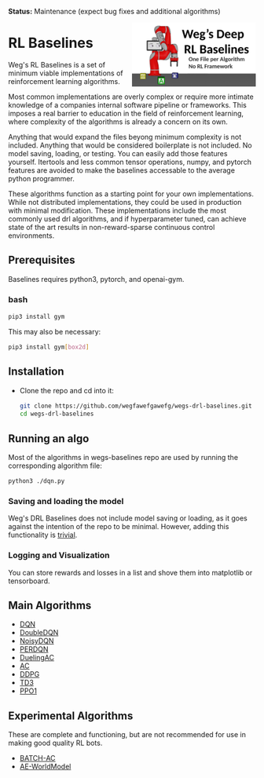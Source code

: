 **Status:** Maintenance (expect bug fixes and additional algorithms)

<img src="logo.png" width=50% align="right" /> 

# RL Baselines

Weg's RL Baselines is a set of minimum viable implementations of reinforcement learning algorithms.

Most common implementations are overly complex or require more intimate knowledge of a companies internal software pipeline or frameworks. This imposes a real barrier to education in the field of reinforcement learning, where complexity of the algorithms is already a concern on its own.

Anything that would expand the files beyong minimum complexity is not included. 
Anything that would be considered boilerplate is not included. No model saving, loading, or testing. You can easily add those features yourself. 
Itertools and less common tensor operations, numpy, and pytorch features are avoided to make the baselines accessable to the average python programmer.

These algorithms function as a starting point for your own implementations. 
While not distributed implementations, they could be used in production with minimal modification. These implementations include the most commonly used 
drl algorithms, and if hyperparameter tuned, can achieve state of the art results in non-reward-sparse continuous control environments.


## Prerequisites 
Baselines requires python3, pytorch, and openai-gym.

### bash
```bash
pip3 install gym
```
This may also be necessary:
```bash
pip3 install gym[box2d]
``` 

## Installation
- Clone the repo and cd into it:
    ```bash
    git clone https://github.com/wegfawefgawefg/wegs-drl-baselines.git
    cd wegs-drl-baselines
    ```

## Running an algo
Most of the algorithms in wegs-baselines repo are used by running the corresponding algorithm file:
```bash
python3 ./dqn.py
```

### Saving and loading the model
Weg's DRL Baselines does not include model saving or loading, as it goes against the intention of the repo to be minimal. However, adding this functionality is [trivial](https://pytorch.org/tutorials/beginner/saving_loading_models.html).

### Logging and Visualization
You can store rewards and losses in a list and shove them into matplotlib or tensorboard.

## Main Algorithms
- [DQN](/dqn)
- [DoubleDQN](/double_dqn)
- [NoisyDQN](/a2c)
- [PERDQN](/a2c)
- [DuelingAC](/dueling_ac)
- [AC](/ac)
- [DDPG](/ddpg)
- [TD3](/TD3)
- [PPO1](/ppo)

## Experimental Algorithms
These are complete and functioning, but are not recommended for use in 
making good quality RL bots.
- [BATCH-AC](/batch_actor_critic)
- [AE-WorldModel](/world_modeling)
